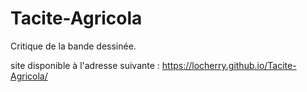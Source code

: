 # Tacite-Agricola
Critique de la bande dessinée.

site disponible à l'adresse suivante : https://locherry.github.io/Tacite-Agricola/
